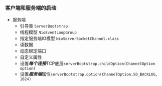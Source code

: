 ### 客户端和服务端的启动

- 服务端
    - 引导类 `ServerBootstrap`
    - 线程模型 `NioEventLoopGroup`
    - 指定服务端IO模型 `NioServerSocketChannel.class`
    - 读数据
    - 动态绑定端口
    - 自定义属性
    - 设置***每个连接***TCP底层`serverBootstrap.childOption(ChannelOption option)`
    - 设置***服务端***属性`serverBootstrap.option(ChannelOption.SO_BACKLOG, 1024)
`